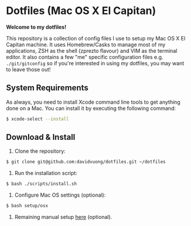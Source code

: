 # Dotfiles (Mac OS X El Capitan)

**Welcome to my dotfiles!**

This repository is a collection of config files I use to setup my Mac OS X El Capitan machine. It uses Homebrew/Casks to manage most of my applications, ZSH as the shell (zprezto flavour) and VIM as the terminal editor. It also contains a few "me" specific configuration files e.g. `./git/gitconfig` so if you're interested in using my dotfiles, you may want to leave those out!

## System Requirements

As always, you need to install Xcode command line tools to get anything done on a Mac. You can install it by executing the following command:

```bash
$ xcode-select --install
```

## Download & Install

1. Clone the repository:

  ```bash
  $ git clone git@github.com:davidvuong/dotfiles.git ~/dotfiles
  ```

1. Run the installation script:

  ```bash
  $ bash ./scripts/install.sh
  ```

1. Configure Mac OS settings (optional):

  ```bash
  $ bash setup/osx
  ```

1. Remaining manual setup [here](setup/README.md) (optional).
